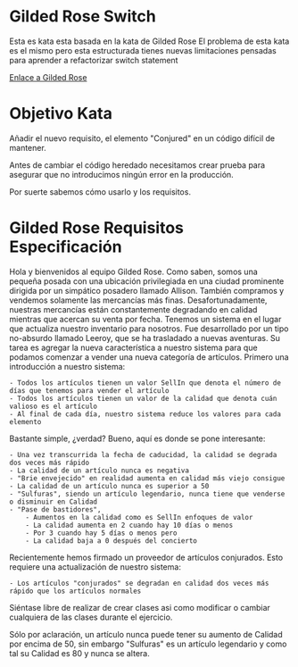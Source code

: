 Gilded Rose Switch
======================================
Esta es kata esta basada en la kata de Gilded Rose
El problema de esta kata es el mismo pero esta estructurada
tienes nuevas limitaciones pensadas para aprender a refactorizar switch statement

[Enlace a Gilded Rose](https://github.com/luisrovirosa/katas-java/tree/master/gilded-rose)


Objetivo Kata
======================================

Añadir el nuevo requisito, el elemento "Conjured" en un código difícil de mantener.

Antes de cambiar el código heredado necesitamos crear prueba para asegurar que no introducimos ningún error en la producción.

Por suerte sabemos cómo usarlo y los requisitos.

Gilded Rose Requisitos Especificación
======================================

Hola y bienvenidos al equipo Gilded Rose. Como saben, somos una pequeña posada con una ubicación privilegiada en una ciudad prominente dirigida por un simpático posadero llamado Allison. También compramos y vendemos solamente las mercancías más finas. Desafortunadamente, nuestras mercancías están constantemente degradando en calidad mientras que acercan su venta por fecha. Tenemos un sistema en el lugar que actualiza nuestro inventario para nosotros. Fue desarrollado por un tipo no-absurdo llamado Leeroy, que se ha trasladado a nuevas aventuras. Su tarea es agregar la nueva característica a nuestro sistema para que podamos comenzar a vender una nueva categoría de artículos. Primero una introducción a nuestro sistema:

    - Todos los artículos tienen un valor SellIn que denota el número de días que tenemos para vender el artículo
    - Todos los artículos tienen un valor de la calidad que denota cuán valioso es el artículo
    - Al final de cada día, nuestro sistema reduce los valores para cada elemento
Bastante simple, ¿verdad? Bueno, aquí es donde se pone interesante:

    - Una vez transcurrida la fecha de caducidad, la calidad se degrada dos veces más rápido
    - La calidad de un artículo nunca es negativa
    - "Brie envejecido" en realidad aumenta en calidad más viejo consigue
    - La calidad de un artículo nunca es superior a 50
    - "Sulfuras", siendo un artículo legendario, nunca tiene que venderse o disminuir en Calidad
    - "Pase de bastidores",
        - Aumentos en la calidad como es SellIn enfoques de valor
        - La calidad aumenta en 2 cuando hay 10 días o menos
        - Por 3 cuando hay 5 días o menos pero
        - La calidad baja a 0 después del concierto
Recientemente hemos firmado un proveedor de artículos conjurados. Esto requiere una actualización de nuestro sistema:

    - Los artículos "conjurados" se degradan en calidad dos veces más rápido que los artículos normales

Siéntase libre de realizar de crear clases asi como modificar o cambiar cualquiera de las clases durante el ejercicio.

Sólo por aclaración, un artículo nunca puede tener su aumento de Calidad por encima de 50, sin embargo "Sulfuras" es un artículo legendario y como tal su Calidad es 80 y nunca se altera.